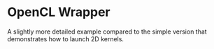 # OpenCL Wrapper
A slightly more detailed example compared to the simple version that demonstrates how to launch 2D kernels.
